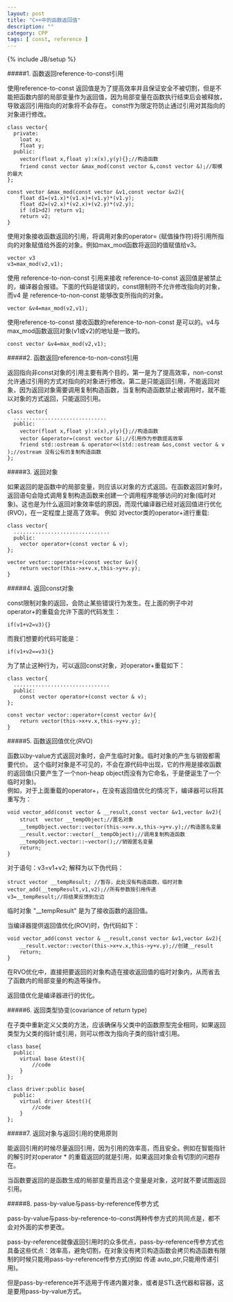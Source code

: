 ```yaml
---
layout: post
title: "C++中的函数返回值"
description: ""
category: CPP
tags: [ const, reference ]
---
```

{% include JB/setup %}


#####1. 函数返回reference-to-const引用

使用reference-to-const 返回值是为了提高效率并且保证安全不被切割，但是不能把函数内部的局部变量作为返回值，因为局部变量在函数执行结束后会被释放，导致返回引用指向的对象将不会存在。
const作为限定符防止通过引用对其指向的对象进行修改。

	class vector{
	  private:
	    loat x;
	    float y;
	  public:
	    vector(float x,float y):x(x),y(y){};//构造函数
	    friend const vector &max_mod(const vector &,const vector &);//取模的最大
	};
	
	const vector &max_mod(const vector &v1,const vector &v2){
	    float d1=(v1.x)*(v1.x)+(v1.y)*(v1.y);
	    float d2=(v2.x)*(v2.x)+(v2.y)*(v2.y);
	    if (d1>d2) return v1;
	    return v2;
	}
	 
使用对象接收函数返回的引用，将调用对象的operator= (赋值操作符)将引用所指向的对象赋值给外面的对象。例如max_mod函数将返回的值赋值给v3。

	vector v3
	v3=max_mod(v2,v1);
	
使用 reference-to-non-const 引用来接收 reference-to-const 返回值是被禁止的，编译器会报错。下面的代码是错误的，const限制符不允许修改指向的对象，而v4 是 reference-to-non-const 能够改变所指向的对象。
	
	vector &v4=max_mod(v2,v1);
	
使用reference-to-const 接收函数的reference-to-non-const 是可以的。v4与max_mod函数返回对象(v1或v2)的地址是一致的。
	
	const vector &v4=max_mod(v2,v1);

#####2. 函数返回reference-to-non-const引用
 
返回指向非const对象的引用主要有两个目的，第一是为了提高效率，non-const允许通过引用的方式对指向的对象进行修改。第二是只能返回引用，不能返回对象，因为返回对象需要调用复制构造函数，当复制构造函数禁止被调用时，就不能以对象的方式返回，只能返回引用。 

	class vector{
	  ..............................
	  public:
	    vector(float x,float y):x(x),y(y){};//构造函数
	    vector &operator=(const vector &);//引用作为参数提高效率
	    friend std::ostream & operator<<(std::ostream &os,const vector & v );//ostream 没有公有的复制构造函数
	};

#####3. 返回对象

如果返回的是函数中的局部变量，则应该以对象的方式返回。在函数返回对象时，返回语句会隐式调用复制构造函数来创建一个调用程序能够访问的对象(临时对象)。这也是为什么返回对象效率低的原因，而现代编译器已经对返回值进行优化(RVO)，在一定程度上提高了效率。
例如 对vector类的operator+进行重载:

	class vector{
	  ...............................
	  public:
	    vector operator+(const vector & v);
	};
	
	vector vector::operator+(const vector &v){
	    return vector(this->x+v.x,this->y+v.y);
	}
	
#####4. 返回const对象

const限制对象的返回，会防止某些错误行为发生。在上面的例子中对operator+的重载会允许下面的代码发生：
	
	if(v1+v2=v3){}
	
而我们想要的代码可能是：

	if(v1+v2==v3){}

为了禁止这种行为，可以返回const对象，对operator+重载如下：

	class vector{
	  ...............................
	  public:
	    const vector operator+(const vector & v);
	};
	
	const vector vector::operator+(const vector &v){
	    return vector(this->x+v.x,this->y+v.y);
	}

#####5. 函数返回值优化(RVO)

函数以by-value方式返回对象时，会产生临时对象。临时对象的产生与销毁都需要代价。
这个临时对象是不可见的，不会在源代码中出现，它的作用是接收函数的返回值(只要产生了一个non-heap object而没有为它命名，于是便诞生了一个临时对象)。   
例如，对于上面重载的operator+，在没有返回值优化的情况下，编译器可以将其重写为：
	
	void vector_add(const vector & __result,const vector &v1,vector &v2){
	    struct  vector __tempObject;//匿名对象
	    __tempObject.vector::vector(this->x+v.x,this->y+v.y);//构造匿名变量
	    __result.vector::vector(__tempObject);//调用复制构造函数
	    __tempObject.vector::~vector();//销毁匿名变量
	    return;
	}

对于语句：v3=v1+v2;
解释为以下伪代码：
	
	struct vector __tempResult; //暂存，此处没有构造函数，临时对象
	vector_add(__tempResult,v1,v2);//所有参数按引用传递
	v3=__tempResult;//将结果反馈到左边


临时对象 "__tempResult" 是为了接收函数的返回值。

当编译器提供返回值优化(ROV)时，伪代码如下：
	
	void vector_add(const vector & __result,const vector &v1,vector &v2){
	    __result.vector::vector(this->x+v.x,this->y+v.y);//创建__result
	    return;
	}
	
在RVO优化中，直接把要返回的对象构造在接收返回值的临时对象内，从而省去了函数内的局部变量的构造等操作。

返回值优化是编译器进行的优化。

#####6. 返回类型协变(covariance of return type)

在子类中重新定义父类的方法，应该确保与父类中的函数原型完全相同，如果返回类型为父类的指针或引用，则可以修改为指向子类的指针或引用。
	
	class base{
	  public:
	    virtual base &test(){
		    //code
		}
	};
	
	class driver:public base{
	  public:
	    virtual driver &test(){
		    //code
		}
	};

#####7. 返回对象与返回引用的使用原则
	
能返回引用的时候尽量返回引用，因为引用的效率高，而且安全。例如在智能指针的解引时对operator * 的重载返回的就是引用，如果返回对象会有切割的问题存在。

当函数要返回的是函数生成的局部变量而且这个变量是对象，这时就不要试图返回引用。

#####8. pass-by-value与pass-by-reference传参方式

pass-by-value与pass-by-reference-to-const两种传参方式的共同点是，都不会对外面的实参更改。

pass-by-reference就像返回引用时的众多优点，pass-by-reference传参方式也具备这些优点：效率高，避免切割，在对象没有拷贝构造函数会拷贝构造函数有限制的时候只能用pass-by-reference传参方式(例如 传递 auto_ptr,只能用传递引用)。

但是pass-by-reference并不适用于传递内置对象，或者是STL迭代器和容器，这是要用pass-by-value方式。